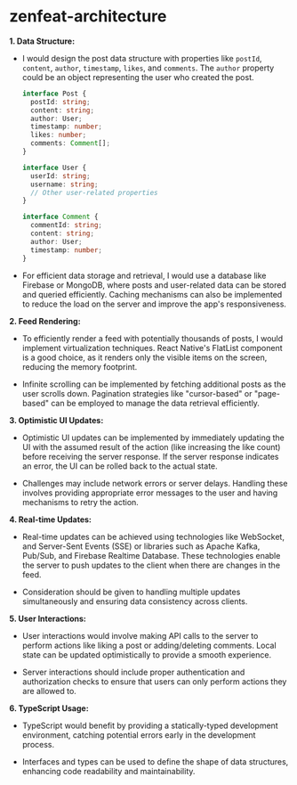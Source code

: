 # zenfeat-architecture

**1. Data Structure:**
- I would design the post data structure with properties like `postId`, `content`, `author`, `timestamp`, `likes`, and `comments`. The `author` property could be an object representing the user who created the post.
  
  ```typescript
  interface Post {
    postId: string;
    content: string;
    author: User;
    timestamp: number;
    likes: number;
    comments: Comment[];
  }

  interface User {
    userId: string;
    username: string;
    // Other user-related properties
  }

  interface Comment {
    commentId: string;
    content: string;
    author: User;
    timestamp: number;
  }
  ```

- For efficient data storage and retrieval, I would use a database like Firebase or MongoDB, where posts and user-related data can be stored and queried efficiently. Caching mechanisms can also be implemented to reduce the load on the server and improve the app's responsiveness.

**2. Feed Rendering:**
- To efficiently render a feed with potentially thousands of posts, I would implement virtualization techniques. React Native's FlatList component is a good choice, as it renders only the visible items on the screen, reducing the memory footprint.
  
- Infinite scrolling can be implemented by fetching additional posts as the user scrolls down. Pagination strategies like "cursor-based" or "page-based" can be employed to manage the data retrieval efficiently.

**3. Optimistic UI Updates:**
- Optimistic UI updates can be implemented by immediately updating the UI with the assumed result of the action (like increasing the like count) before receiving the server response. If the server response indicates an error, the UI can be rolled back to the actual state.

- Challenges may include network errors or server delays. Handling these involves providing appropriate error messages to the user and having mechanisms to retry the action.

**4. Real-time Updates:**
- Real-time updates can be achieved using technologies like WebSocket, and Server-Sent Events (SSE) or libraries such as Apache Kafka, Pub/Sub, and Firebase Realtime Database. These technologies enable the server to push updates to the client when there are changes in the feed.

- Consideration should be given to handling multiple updates simultaneously and ensuring data consistency across clients.

**5. User Interactions:**
- User interactions would involve making API calls to the server to perform actions like liking a post or adding/deleting comments. Local state can be updated optimistically to provide a smooth experience.

- Server interactions should include proper authentication and authorization checks to ensure that users can only perform actions they are allowed to.

**6. TypeScript Usage:**
- TypeScript would benefit by providing a statically-typed development environment, catching potential errors early in the development process.

- Interfaces and types can be used to define the shape of data structures, enhancing code readability and maintainability.
